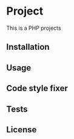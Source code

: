 Project
===============

This is a PHP projects

Installation
------------

Usage
-----

Code style fixer
----------------

Tests
-----

License
-------
